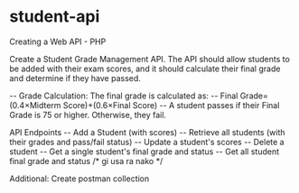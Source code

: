 # student-api
Creating a Web API - PHP

Create a Student Grade Management API. The API should allow students to be added with their exam scores, and it should calculate their final grade and determine if they have passed.  

-- Grade Calculation: The final grade is calculated as:
-- Final Grade=(0.4×Midterm Score)+(0.6×Final Score)
-- A student passes if their Final Grade is 75 or higher. Otherwise, they fail.

API Endpoints
-- Add a Student (with scores)
-- Retrieve all students (with their grades and pass/fail status)
-- Update a student's scores
-- Delete a student
-- Get a single student's final grade and status
-- Get all student final grade and status /* gi usa ra nako */

Additional: Create postman collection
